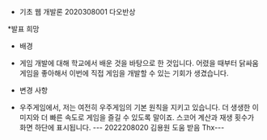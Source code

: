 * 기초 웹 개발론 2020308001 다오반상

 *발표 희망

* 배경
- 게임 개발에 대해 학교에서 배운 것을 바탕으로 한 것입니다. 어렸을 때부터 닭싸움 게임을 좋아해서 이번에 직접 게임을 개발할 수 있는 기회가 생겼습니다.

* 변경 사항
- 우주게임에서, 저는 여전히 우주게임의 기본 원칙을 지키고 있습니다. 더 생생한 이미지와 더 빠른 속도로 게임을 즐길 수 있도록 말이죠. 스코어 계산과 재생 횟수가 화면 하단에 표시됩니다.
--- 2022208020 김용원 도움 받음  Thx---
